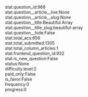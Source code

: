 stat.question_id:968  
stat.question__article__live:None  
stat.question__article__slug:None  
stat.question__title:Beautiful Array  
stat.question__title_slug:beautiful-array  
stat.question__hide:False  
stat.total_acs:656  
stat.total_submitted:1305  
stat.total_column_articles:1  
stat.frontend_question_id:932  
stat.is_new_question:False  
status:None  
difficulty.level:2  
paid_only:False  
is_favor:False  
frequency:0  
progress:0  
